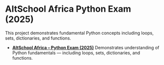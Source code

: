 # AltSchool Africa Python Exam (2025)
This project demonstrates fundamental Python concepts including loops, sets, dictionaries, and functions.

- **[AltSchool Africa – Python Exam (2025)](https://github.com/lovelyigho/Python-Portfolio/tree/main/AltSchool_Python_Exam)**
  Demonstrates understanding of Python fundamentals — including loops, sets, dictionaries, and functions.

